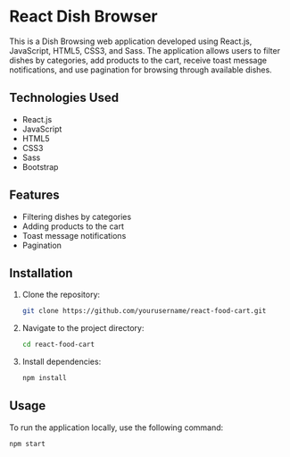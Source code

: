 # React Dish Browser

This is a Dish Browsing web application developed using React.js, JavaScript, HTML5, CSS3, and Sass. The application allows users to filter dishes by categories, add products to the cart, receive toast message notifications, and use pagination for browsing through available dishes.

## Technologies Used

- React.js
- JavaScript
- HTML5
- CSS3
- Sass
- Bootstrap

## Features

- Filtering dishes by categories
- Adding products to the cart
- Toast message notifications
- Pagination

## Installation

1. Clone the repository:

    ```bash
    git clone https://github.com/yourusername/react-food-cart.git
    ```

2. Navigate to the project directory:

    ```bash
    cd react-food-cart
    ```

3. Install dependencies:

    ```bash
    npm install
    ```

## Usage

To run the application locally, use the following command:

```bash
npm start
